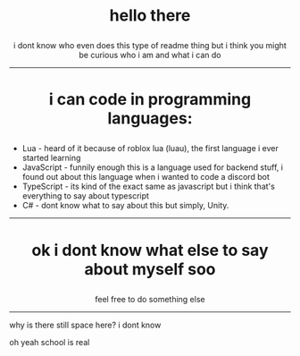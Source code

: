 # <p align="center">hello there<p>
<p align="center">i dont know who even does this type of readme thing but i think you might be curious who i am and what i can do<p>

** **

# <p align="center">i can code in programming languages:<p>
- Lua - heard of it because of roblox lua (luau), the first language i ever started learning
- JavaScript - funnily enough this is a language used for backend stuff, i found out about this language when i wanted to code a discord bot
- TypeScript - its kind of the exact same as javascript but i think that's everything to say about typescript
- C# - dont know what to say about this but simply, Unity.

** **  
# <p align="center">ok i dont know what else to say about myself soo<p>
<p align="center">feel free to do something else<p>

** **
why is there still space here? i dont know

oh yeah school is real
